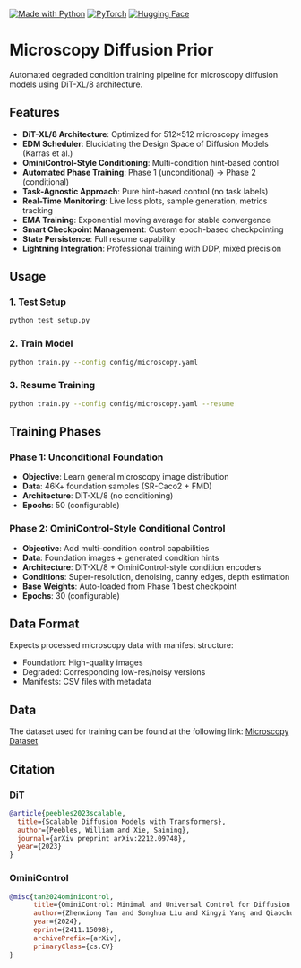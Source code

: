[![Made with Python](https://img.shields.io/badge/Made%20with-Python-1f425f.svg)](https://www.python.org/)
[![PyTorch](https://img.shields.io/badge/PyTorch-%23EE4C2C.svg?style=for-the-badge&logo=PyTorch&logoColor=white)](https://pytorch.org/)
[![Hugging Face](https://img.shields.io/badge/%F0%9F%A4%97%20Hugging%20Face-blue)](https://huggingface.co/)

# Microscopy Diffusion Prior

Automated degraded condition training pipeline for microscopy diffusion models using DiT-XL/8 architecture.

## Features

- **DiT-XL/8 Architecture**: Optimized for 512×512 microscopy images
- **EDM Scheduler**: Elucidating the Design Space of Diffusion Models (Karras et al.)
- **OminiControl-Style Conditioning**: Multi-condition hint-based control
- **Automated Phase Training**: Phase 1 (unconditional) → Phase 2 (conditional)
- **Task-Agnostic Approach**: Pure hint-based control (no task labels)
- **Real-Time Monitoring**: Live loss plots, sample generation, metrics tracking
- **EMA Training**: Exponential moving average for stable convergence
- **Smart Checkpoint Management**: Custom epoch-based checkpointing
- **State Persistence**: Full resume capability
- **Lightning Integration**: Professional training with DDP, mixed precision

## Usage

### 1. Test Setup
```bash
python test_setup.py
```

### 2. Train Model
```bash
python train.py --config config/microscopy.yaml
```

### 3. Resume Training
```bash
python train.py --config config/microscopy.yaml --resume
```

## Training Phases

### Phase 1: Unconditional Foundation
- **Objective**: Learn general microscopy image distribution
- **Data**: 46K+ foundation samples (SR-Caco2 + FMD)
- **Architecture**: DiT-XL/8 (no conditioning)
- **Epochs**: 50 (configurable)

### Phase 2: OminiControl-Style Conditional Control
- **Objective**: Add multi-condition control capabilities
- **Data**: Foundation images + generated condition hints
- **Architecture**: DiT-XL/8 + OminiControl-style condition encoders
- **Conditions**: Super-resolution, denoising, canny edges, depth estimation
- **Base Weights**: Auto-loaded from Phase 1 best checkpoint
- **Epochs**: 30 (configurable)

## Data Format

Expects processed microscopy data with manifest structure:
- Foundation: High-quality images
- Degraded: Corresponding low-res/noisy versions
- Manifests: CSV files with metadata

## Data

The dataset used for training can be found at the following link:
[Microscopy Dataset](https://drive.google.com/drive/folders/1t-8SP_YxnNr99ELzuNWtRAws_CNlwPK0?usp=sharing)

## Citation

### DiT

```bibtex
@article{peebles2023scalable,
  title={Scalable Diffusion Models with Transformers},
  author={Peebles, William and Xie, Saining},
  journal={arXiv preprint arXiv:2212.09748},
  year={2023}
}
```

### OminiControl

```bibtex
@misc{tan2024ominicontrol,
      title={OminiControl: Minimal and Universal Control for Diffusion Transformer}, 
      author={Zhenxiong Tan and Songhua Liu and Xingyi Yang and Qiaochu Xue and Xinchao Wang},
      year={2024},
      eprint={2411.15098},
      archivePrefix={arXiv},
      primaryClass={cs.CV}
}
```